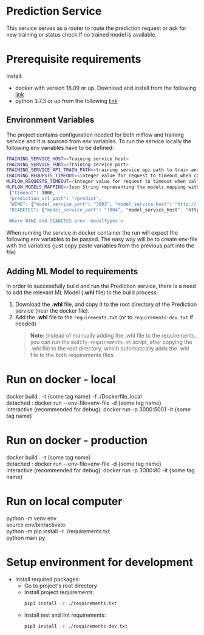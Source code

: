 # Prediction Service

This service serves as a router to route the prediction request or  ask for new training or status check if no trained model is available.

# Prerequisite requirements

Install:
* docker with version 18.09 or up. Download and install from the following [link](https://docs.docker.com/)
* python 3.7.3 or up from the following [link](https://www.python.org/downloads/)

## Environment Variables

The project contains configuration needed for both mlflow and training service and it is sourced from env variables.
To run the service locally the following env variables have to be defined:

```bash
TRAINING_SERVICE_HOST=<Training service host>
TRAINING_SERVICE_PORT=<Training service port>
TRAINING_SERVICE_API_TRAIN_PATH=<training service api path to train and check status for models>
TRAINING_REQUESTS_TIMEOUT=<integer value for request to timeout when calling training service api>
MLFLOW_REQUESTS_TIMEOUT=<integer value for request to timeout when calling mlflow api>
MLFLOW_MODELS_MAPPING=<Json String representing the models mapping with the following structure:
 {"timeout": 1000,
 "prediction_url_path": "/predict",
 "WINE": {"model_service_port": "3003", "model_service_host": "http://localhost"},
 "DIABETES": {"model_service_port": "3004”, "model_service_host": "http://localhost"}} 
 
 Where WINE and DIABETES arev  modelTypes >
```
When running the service in docker container the run will expect the following env variables to be passed.
The easy way will be to create env-file with the variables (just copy paste variables from the previous part into the file)

## Adding ML Model to requirements

In order to successfully build and run the Prediction service, there is a need to add the relevant ML Model (**.whl** file) to the build process:

1. Download the **.whl** file, and copy it to the root directory of the Prediction service (near the docker file).
1. Add the **.whl** file to the `requirements.txt` (or to `requirements-dev.txt` if needed)
    > **Note:** Instead of manually adding the .whl file to the requirements, you can run the `modify-requirements.sh` script, after copying the .whl file to the root directory, which automatically adds the .whl file to the both requirements files.

# Run on docker - local

docker build . -t {some tag name} -f ./Dockerfile_local  
detached : docker run --env-file=env-file -d {some tag name}  
interactive (recommended for debug): docker run -p 3000:5001 -it {some tag name}

# Run on docker - production

docker build . -t {some tag name}  
detached : docker run --env-file=env-file -d {some tag name}  
interactive (recommended for debug): docker run -p 3000:80 -it {some tag name}

# Run on local computer

python -m venv env  
source env/bin/activate  
python -m pip install -r ./requirements.txt  
python main.py

# Setup environment for development

-   Install required packages:
    -   Go to project's root directory
    -   Install project requirements:
        ```sh
        pip3 install -r ./requirements.txt
        ```
    -   Install test and lint requirements:
        ```sh
        pip3 install -r ./requirements-dev.txt
        ```
